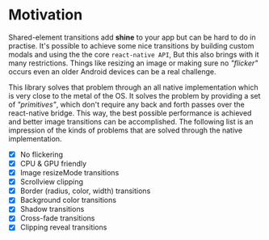 # Motivation 

Shared-element transitions add **shine** to your app but can be hard to do in practise.
It's possible to achieve some nice transitions by building custom modals and using the the core `react-native API`, But this also brings with it many restrictions. Things like resizing an image or making sure no _"flicker"_ occurs even an older Android devices can be a real challenge.

This library solves that problem through an all native implementation which is very close to the metal of the OS. It solves the problem by providing a set of _"primitives"_, which don't require any back and forth passes over the react-native bridge. This way, the best possible performance is achieved and better image transitions can be accomplished. The following list is an impression of the kinds of problems that are solved through the native implementation.

- [x] No flickering
- [x] CPU & GPU friendly
- [x] Image resizeMode transitions
- [x] Scrollview clipping
- [x] Border (radius, color, width) transitions
- [x] Background color transitions
- [x] Shadow transitions
- [x] Cross-fade transitions
- [x] Clipping reveal transitions